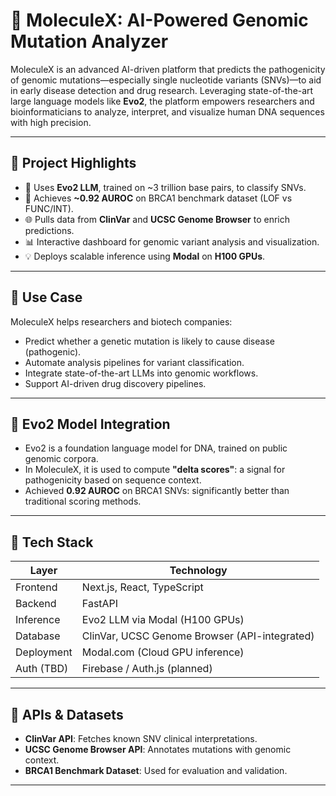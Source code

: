 # 🧬 MoleculeX: AI-Powered Genomic Mutation Analyzer

MoleculeX is an advanced AI-driven platform that predicts the pathogenicity of genomic mutations—especially single nucleotide variants (SNVs)—to aid in early disease detection and drug research. Leveraging state-of-the-art large language models like **Evo2**, the platform empowers researchers and bioinformaticians to analyze, interpret, and visualize human DNA sequences with high precision.

---

## 🚀 Project Highlights

- 🔬 Uses **Evo2 LLM**, trained on ~3 trillion base pairs, to classify SNVs.
- 🧠 Achieves **~0.92 AUROC** on BRCA1 benchmark dataset (LOF vs FUNC/INT).
- 🌐 Pulls data from **ClinVar** and **UCSC Genome Browser** to enrich predictions.
- 📊 Interactive dashboard for genomic variant analysis and visualization.
- 💡 Deploys scalable inference using **Modal** on **H100 GPUs**.

---

## 🎯 Use Case

MoleculeX helps researchers and biotech companies:
- Predict whether a genetic mutation is likely to cause disease (pathogenic).
- Automate analysis pipelines for variant classification.
- Integrate state-of-the-art LLMs into genomic workflows.
- Support AI-driven drug discovery pipelines.

---

## 🧠 Evo2 Model Integration

- Evo2 is a foundation language model for DNA, trained on public genomic corpora.
- In MoleculeX, it is used to compute **"delta scores"**: a signal for pathogenicity based on sequence context.
- Achieved **0.92 AUROC** on BRCA1 SNVs: significantly better than traditional scoring methods.

---

## 🧰 Tech Stack

| Layer       | Technology                             |
|-------------|----------------------------------------|
| Frontend    | Next.js, React, TypeScript             |
| Backend     | FastAPI                                |
| Inference   | Evo2 LLM via Modal (H100 GPUs)         |
| Database    | ClinVar, UCSC Genome Browser (API-integrated) |
| Deployment  | Modal.com (Cloud GPU inference)        |
| Auth (TBD)  | Firebase / Auth.js (planned)           |

---

## 🔌 APIs & Datasets

- **ClinVar API**: Fetches known SNV clinical interpretations.
- **UCSC Genome Browser API**: Annotates mutations with genomic context.
- **BRCA1 Benchmark Dataset**: Used for evaluation and validation.

---


 
